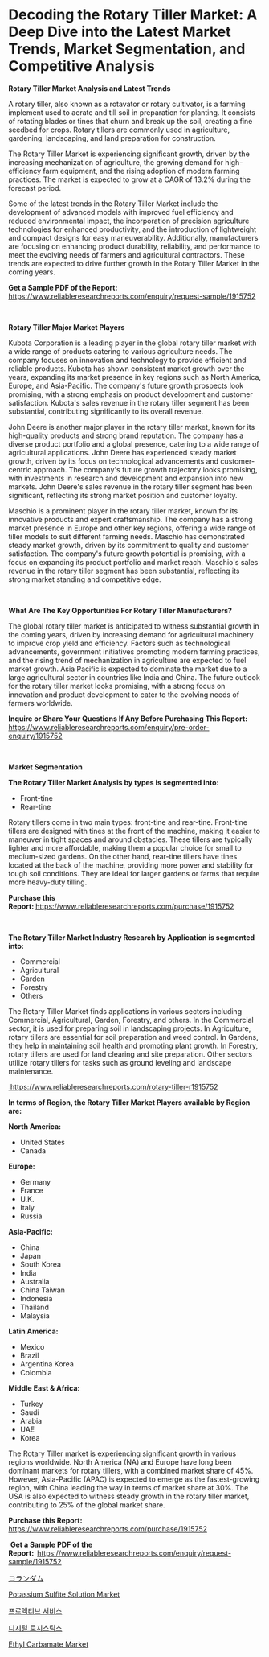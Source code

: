 <p><h1>Decoding the Rotary Tiller Market: A Deep Dive into the Latest Market Trends, Market Segmentation, and Competitive Analysis</h1></p><p><strong>Rotary Tiller Market Analysis and Latest Trends</strong></p>
<p><p>A rotary tiller, also known as a rotavator or rotary cultivator, is a farming implement used to aerate and till soil in preparation for planting. It consists of rotating blades or tines that churn and break up the soil, creating a fine seedbed for crops. Rotary tillers are commonly used in agriculture, gardening, landscaping, and land preparation for construction.</p><p>The Rotary Tiller Market is experiencing significant growth, driven by the increasing mechanization of agriculture, the growing demand for high-efficiency farm equipment, and the rising adoption of modern farming practices. The market is expected to grow at a CAGR of 13.2% during the forecast period.</p><p>Some of the latest trends in the Rotary Tiller Market include the development of advanced models with improved fuel efficiency and reduced environmental impact, the incorporation of precision agriculture technologies for enhanced productivity, and the introduction of lightweight and compact designs for easy maneuverability. Additionally, manufacturers are focusing on enhancing product durability, reliability, and performance to meet the evolving needs of farmers and agricultural contractors. These trends are expected to drive further growth in the Rotary Tiller Market in the coming years.</p></p>
<p><strong>Get a Sample PDF of the Report:&nbsp;</strong> <a href="https://www.reliableresearchreports.com/enquiry/request-sample/1915752">https://www.reliableresearchreports.com/enquiry/request-sample/1915752</a></p>
<p>&nbsp;</p>
<p><strong>Rotary Tiller Major Market Players</strong></p>
<p><p>Kubota Corporation is a leading player in the global rotary tiller market with a wide range of products catering to various agriculture needs. The company focuses on innovation and technology to provide efficient and reliable products. Kubota has shown consistent market growth over the years, expanding its market presence in key regions such as North America, Europe, and Asia-Pacific. The company's future growth prospects look promising, with a strong emphasis on product development and customer satisfaction. Kubota's sales revenue in the rotary tiller segment has been substantial, contributing significantly to its overall revenue.</p><p>John Deere is another major player in the rotary tiller market, known for its high-quality products and strong brand reputation. The company has a diverse product portfolio and a global presence, catering to a wide range of agricultural applications. John Deere has experienced steady market growth, driven by its focus on technological advancements and customer-centric approach. The company's future growth trajectory looks promising, with investments in research and development and expansion into new markets. John Deere's sales revenue in the rotary tiller segment has been significant, reflecting its strong market position and customer loyalty.</p><p>Maschio is a prominent player in the rotary tiller market, known for its innovative products and expert craftsmanship. The company has a strong market presence in Europe and other key regions, offering a wide range of tiller models to suit different farming needs. Maschio has demonstrated steady market growth, driven by its commitment to quality and customer satisfaction. The company's future growth potential is promising, with a focus on expanding its product portfolio and market reach. Maschio's sales revenue in the rotary tiller segment has been substantial, reflecting its strong market standing and competitive edge.</p></p>
<p>&nbsp;</p>
<p><strong>What Are The Key Opportunities For Rotary Tiller Manufacturers?</strong></p>
<p><p>The global rotary tiller market is anticipated to witness substantial growth in the coming years, driven by increasing demand for agricultural machinery to improve crop yield and efficiency. Factors such as technological advancements, government initiatives promoting modern farming practices, and the rising trend of mechanization in agriculture are expected to fuel market growth. Asia Pacific is expected to dominate the market due to a large agricultural sector in countries like India and China. The future outlook for the rotary tiller market looks promising, with a strong focus on innovation and product development to cater to the evolving needs of farmers worldwide.</p></p>
<p><strong>Inquire or Share Your Questions If Any Before Purchasing This Report:</strong> <a href="https://www.reliableresearchreports.com/enquiry/pre-order-enquiry/1915752">https://www.reliableresearchreports.com/enquiry/pre-order-enquiry/1915752</a></p>
<p>&nbsp;</p>
<p><strong>Market Segmentation</strong></p>
<p><strong>The Rotary Tiller Market Analysis by types is segmented into:</strong></p>
<p><ul><li>Front-tine</li><li>Rear-tine</li></ul></p>
<p><p>Rotary tillers come in two main types: front-tine and rear-tine. Front-tine tillers are designed with tines at the front of the machine, making it easier to maneuver in tight spaces and around obstacles. These tillers are typically lighter and more affordable, making them a popular choice for small to medium-sized gardens. On the other hand, rear-tine tillers have tines located at the back of the machine, providing more power and stability for tough soil conditions. They are ideal for larger gardens or farms that require more heavy-duty tilling.</p></p>
<p><strong>Purchase this Report:&nbsp;</strong><a href="https://www.reliableresearchreports.com/purchase/1915752">https://www.reliableresearchreports.com/purchase/1915752</a></p>
<p>&nbsp;</p>
<p><strong>The Rotary Tiller Market Industry Research by Application is segmented into:</strong></p>
<p><ul><li>Commercial</li><li>Agricultural</li><li>Garden</li><li>Forestry</li><li>Others</li></ul></p>
<p><p>The Rotary Tiller Market finds applications in various sectors including Commercial, Agricultural, Garden, Forestry, and others. In the Commercial sector, it is used for preparing soil in landscaping projects. In Agriculture, rotary tillers are essential for soil preparation and weed control. In Gardens, they help in maintaining soil health and promoting plant growth. In Forestry, rotary tillers are used for land clearing and site preparation. Other sectors utilize rotary tillers for tasks such as ground leveling and landscape maintenance.</p></p>
<p><a href="https://www.reliableresearchreports.com/rotary-tiller-r1915752">&nbsp;https://www.reliableresearchreports.com/rotary-tiller-r1915752</a></p>
<p><strong>In terms of Region, the Rotary Tiller Market Players available by Region are:</strong></p>
<p>
    <p> <strong> North America: </strong>
        <ul>
            <li>United States</li>
            <li>Canada</li>
        </ul>
        </p> 
    <p> <strong> Europe: </strong>
        <ul>
            <li>Germany</li>
            <li>France</li>
            <li>U.K.</li>
            <li>Italy</li>
            <li>Russia</li>
        </ul>
        </p> 
    <p> <strong> Asia-Pacific: </strong>
        <ul>
            <li>China</li>
            <li>Japan</li>
            <li>South Korea</li>
            <li>India</li>
            <li>Australia</li>
            <li>China Taiwan</li>
            <li>Indonesia</li>
            <li>Thailand</li>
            <li>Malaysia</li>
        </ul>
        </p> 
    <p> <strong> Latin America: </strong>
        <ul>
            <li>Mexico</li>
            <li>Brazil</li>
            <li>Argentina Korea</li>
            <li>Colombia</li>
        </ul>
        </p> 
    <p> <strong> Middle East & Africa: </strong>
        <ul>
            <li>Turkey</li>
            <li>Saudi</li>
            <li>Arabia</li>
            <li>UAE</li>
            <li>Korea</li>
        </ul>
    </p>
    </p>
<p><p>The Rotary Tiller market is experiencing significant growth in various regions worldwide. North America (NA) and Europe have long been dominant markets for rotary tillers, with a combined market share of 45%. However, Asia-Pacific (APAC) is expected to emerge as the fastest-growing region, with China leading the way in terms of market share at 30%. The USA is also expected to witness steady growth in the rotary tiller market, contributing to 25% of the global market share.</p></p>
<p><strong>Purchase this Report: </strong><a href="https://www.reliableresearchreports.com/purchase/1915752">https://www.reliableresearchreports.com/purchase/1915752</a></p>
<p>&nbsp;<strong>Get a Sample PDF of the Report:&nbsp;&nbsp;</strong><a href="https://www.reliableresearchreports.com/enquiry/request-sample/1915752">https://www.reliableresearchreports.com/enquiry/request-sample/1915752</a></p>
<p><strong></strong></p>
<p><p><a href="https://medium.com/@matteills7854/%E3%82%B3%E3%83%A9%E3%83%B3%E3%83%80%E3%83%A0%E5%B8%82%E5%A0%B4-%E7%AB%B6%E4%BA%89%E5%88%86%E6%9E%90-%E5%B8%82%E5%A0%B4%E5%8B%95%E5%90%91-2031%E5%B9%B4%E3%81%BE%E3%81%A7%E3%81%AE%E4%BA%88%E6%B8%AC-45bdbcf26ee9">コランダム</a></p><p><a href="https://issuu.com/reportprime-2/docs/potassium-sulfite-solution-market-size-2030.pptx">Potassium Sulfite Solution Market</a></p><p><a href="https://medium.com/@estelwisozk1/%EC%A7%84%EC%B7%A8%EC%A0%81%EC%9D%B8-%EC%84%9C%EB%B9%84%EC%8A%A4-%EC%8B%9C%EC%9E%A5-%EB%B6%84%EC%84%9D-%EA%B7%B8%EC%9D%98-cagr-%EC%8B%9C%EC%9E%A5-%EC%84%B8%EB%B6%84%ED%99%94-%EB%B0%8F-%EA%B8%80%EB%A1%9C%EB%B2%8C-%EC%82%B0%EC%97%85-%EA%B0%9C%EC%9A%94-a02e25555f44">프로액티브 서비스</a></p><p><a href="https://medium.com/@sybleferry/%EB%94%94%EC%A7%80%ED%84%B8-%EB%AC%BC%EB%A5%98-%EC%8B%9C%EC%9E%A5-2031%EB%85%84%EA%B9%8C%EC%A7%80%EC%9D%98-%ED%8A%B8%EB%A0%8C%EB%93%9C-%EC%98%88%EC%B8%A1-%EB%B0%8F-%EA%B2%BD%EC%9F%81-%EB%B6%84%EC%84%9D-b26bf4ddd40c">디지털 로지스틱스</a></p><p><a href="https://issuu.com/reportprime-2/docs/ethyl-carbamate-market-size-2030.pptx">Ethyl Carbamate Market</a></p></p>